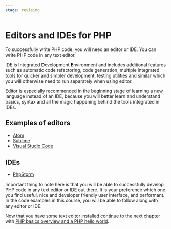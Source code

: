 ```yaml
---
stage: revising
---
```


# Editors and IDEs for PHP

To successfully write PHP code, you will need an editor or IDE. You can write PHP
code in any text editor.

IDE is **I**ntegrated **D**evelopment **E**nvironment and includes additional
features such as automatic code refactoring, code generation, multiple integrated
tools for quicker and simpler development, testing utilities and
similar which you will otherwise need to run separately when using editor.

Editor is especially recommended in the beginning stage of learning a new
language instead of an IDE, because you will better learn and understand basics,
syntax and all the magic happening behind the tools integrated in IDEs.

## Examples of editors

* [Atom](/interop/atom.md)
* [Sublime](https://www.sublimetext.com)
* [Visual Studio Code](https://code.visualstudio.com)

## IDEs

* [PhpStorm](https://www.jetbrains.com/phpstorm/)

Important thing to note here is that you will be able to successfully develop
PHP code in any text editor or IDE out there. It is your preference which one you
find useful, nice and developer friendly user interface, and performant. In the
code examples in this course, you will be able to follow along with any editor
or IDE.

Now that you have some text editor installed continue to the next chapter with
[PHP basics overview and a PHP hello world](/php/intro/basics.md).

